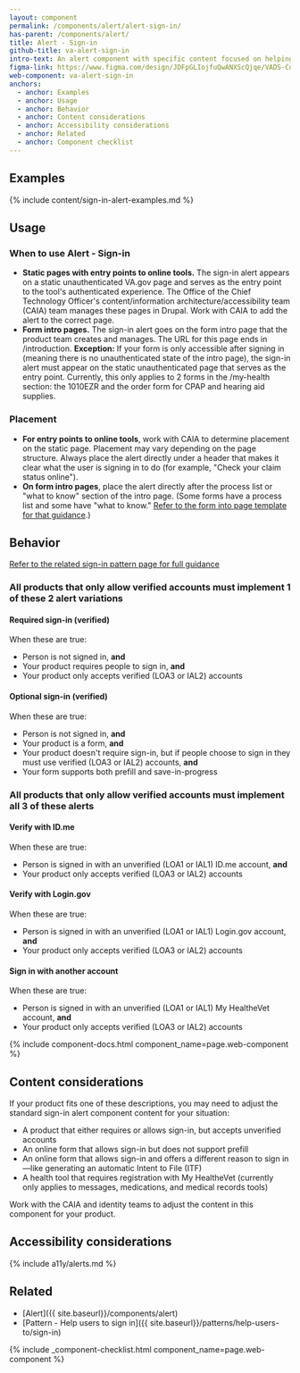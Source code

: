 ```yaml
---
layout: component
permalink: /components/alert/alert-sign-in/
has-parent: /components/alert/
title: Alert - Sign-in
github-title: va-alert-sign-in
intro-text: An alert component with specific content focused on helping users complete the sign-in process.
figma-link: https://www.figma.com/design/JDFpGLIojfuQwANXScQjqe/VADS-Component-Examples?node-id=5359-436
web-component: va-alert-sign-in
anchors:
  - anchor: Examples
  - anchor: Usage
  - anchor: Behavior
  - anchor: Content considerations
  - anchor: Accessibility considerations
  - anchor: Related
  - anchor: Component checklist
---
```


## Examples

{% include content/sign-in-alert-examples.md %}

## Usage

### When to use Alert - Sign-in

* **Static pages with entry points to online tools.** The sign-in alert appears on a static unauthenticated VA.gov page and serves as the entry point to the tool's authenticated experience. The Office of the Chief Technology Officer's content/information architecture/accessibility team (CAIA) team manages these pages in Drupal. Work with CAIA to add the alert to the correct page. 
* **Form intro pages.** The sign-in alert goes on the form intro page that the product team creates and manages. The URL for this page ends in /introduction. 
  **Exception:** If your form is only accessible after signing in (meaning there is no unauthenticated state of the intro page), the sign-in alert must appear on the static unauthenticated page that serves as the entry point. Currently, this only applies to 2 forms in the /my-health section: the 1010EZR and the order form for CPAP and hearing aid supplies.

### Placement
* **For entry points to online tools**, work with CAIA to determine placement on the static page. Placement may vary depending on the page structure. Always place the alert directly under a header that makes it clear what the user is signing in to do (for example, "Check your claim status online").
* **On form intro pages**, place the alert directly after the process list or "what to know" section of the intro page. (Some forms have a process list and some have "what to know." [Refer to the form into page template for that guidance](https://design.va.gov/templates/forms/introduction).)

## Behavior
[Refer to the related sign-in pattern page for full guidance](https://design.va.gov/patterns/help-users-to/sign-in) 

### All products that only allow verified accounts must implement 1 of these 2 alert variations

#### Required sign-in (verified)

When these are true:
* Person is not signed in, **and**
* Your product requires people to sign in, **and**
* Your product only accepts verified (LOA3 or IAL2) accounts

#### Optional sign-in (verified)

When these are true:
* Person is not signed in, **and**
* Your product is a form, **and**
* Your product doesn't require sign-in, but if people choose to sign in they must use verified (LOA3 or IAL2) accounts, **and**
* Your form supports both prefill and save-in-progress

### All products that only allow verified accounts must implement all 3 of these alerts

#### Verify with ID.me

When these are true:
* Person is signed in with an unverified (LOA1 or IAL1) ID.me account, **and**
* Your product only accepts verified (LOA3 or IAL2) accounts

#### Verify with Login.gov

When these are true:
* Person is signed in with an unverified (LOA1 or IAL1) Login.gov account, **and**
* Your product only accepts verified (LOA3 or IAL2) accounts

#### Sign in with another account

When these are true:
* Person is signed in with an unverified (LOA1 or IAL1) My HealtheVet account, **and**
* Your product only accepts verified (LOA3 or IAL2) accounts

{% include component-docs.html component_name=page.web-component %}

## Content considerations
If your product fits one of these descriptions, you may need to adjust the standard sign-in alert component content for your situation:

* A product that either requires or allows sign-in, but accepts unverified accounts
* An online form that allows sign-in but does not support prefill
* An online form that allows sign-in and offers a different reason to sign in—like generating an automatic Intent to File (ITF)
* A health tool that requires registration with My HealtheVet (currently only applies to messages, medications, and medical records tools)

Work with the CAIA and identity teams to adjust the content in this component for your product.

## Accessibility considerations

{% include a11y/alerts.md %}

## Related

* [Alert]({{ site.baseurl}}/components/alert)
* [Pattern - Help users to sign in]({{ site.baseurl}}/patterns/help-users-to/sign-in)

{% include _component-checklist.html component_name=page.web-component %}
